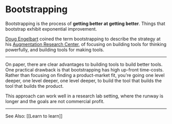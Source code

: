 # Bootstrapping

Bootstrapping is the process of **getting better at getting better**. Things that bootstrap exhibit exponential improvement.

[Doug Engelbart](https://en.wikipedia.org/wiki/Douglas_Engelbart) coined the term bootstrapping to describe the strategy at his [Augmentation Research Center](https://en.wikipedia.org/wiki/Augmentation_Research_Center), of focusing on building tools for thinking powerfully, and building tools for making tools.

---

On paper, there are clear advantages to building tools to build better tools. One practical drawback is that bootstrapping has high up-front time-costs. Rather than focusing on finding a product-market fit, you're going one level deeper, one level deeper, one level deeper, to build the tool that builds the tool that builds the product.

This approach can work well in a research lab setting, where the runway is longer and the goals are not commercial profit.

---

See Also: [[Learn to learn]]